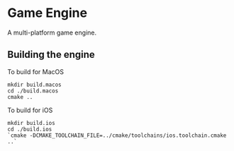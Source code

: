 # Game Engine

A multi-platform game engine.

## Building the engine

To build for MacOS
~~~~
mkdir build.macos
cd ./build.macos
cmake ..
~~~~

To build for iOS
~~~~
mkdir build.ios
cd ./build.ios
`cmake -DCMAKE_TOOLCHAIN_FILE=../cmake/toolchains/ios.toolchain.cmake ..`
~~~~
